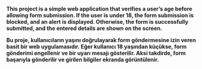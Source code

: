 **This project is a simple web application that verifies a user’s age before allowing form submission. If the user is under 18, the form submission is blocked, and an alert is displayed. Otherwise, the form is successfully submitted, and the entered details are shown on the screen.**

**Bu proje, kullanıcıların yaşını doğrulayarak form göndermesine izin veren basit bir web uygulamasıdır. Eğer kullanıcı 18 yaşından küçükse, form gönderimi engellenir ve bir uyarı mesajı gösterilir. Aksi takdirde, form başarıyla gönderilir ve girilen bilgiler ekranda görüntülenir.**
 

